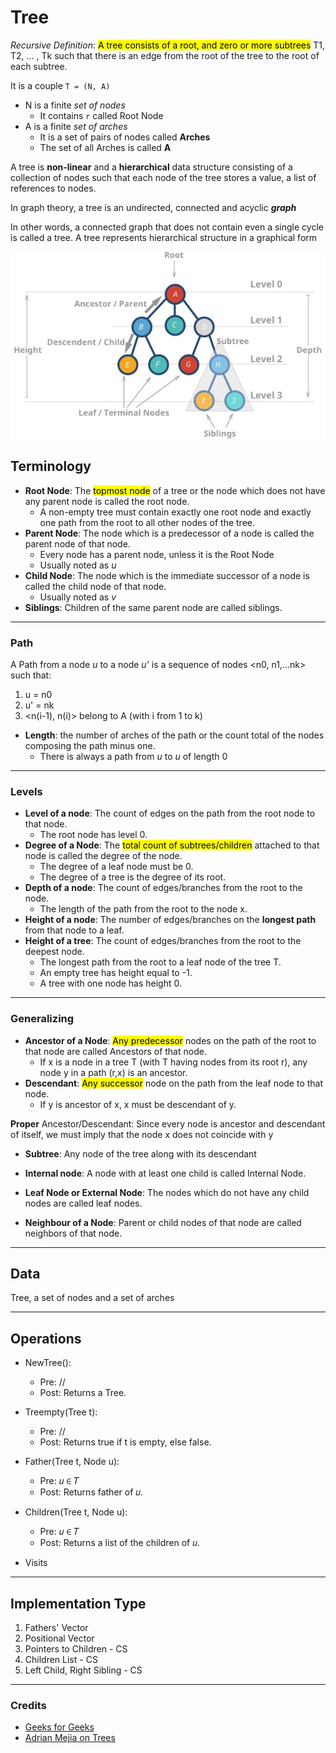 # Tree
_Recursive Definition_: <mark>A tree consists of a root, 
and zero or more subtrees</mark> T1, T2, … , Tk such that there is an edge 
from the root of the tree to the root of each subtree.

It is a couple `T = (N, A)`</mark>
* N is a finite _set of nodes_
  * It contains `r` called Root Node
* A is a finite _set of arches_
  * It is a set of pairs of nodes called **Arches** 
  * The set of all Arches is called **A** 

A tree is **non-linear** and a **hierarchical** data structure consisting of a collection of nodes such that each node 
of the tree stores a value, a list of references to nodes.

In graph theory, a tree is an undirected, connected and acyclic ***graph***

In other words, a connected graph that does not contain even a single cycle is called a tree. 
A tree represents hierarchical structure in a graphical form

![Tree example](https://github.com/PayThePizzo/DataStrutucures-Algorithms//blob/main/Resources/tree-parts.jpg?raw=TRUE)

## Terminology

* **Root Node**: The <mark>topmost node</mark> of a tree or the node which does not have any parent node is called the root node.
  * A non-empty tree must contain exactly one root node and exactly one path from the root to all other nodes of the tree.
* **Parent Node**: The node which is a predecessor of a node is called the parent node of that node. 
  * Every node has a parent node, unless it is the Root Node
  * Usually noted as *u* 
* **Child Node**: The node which is the immediate successor of a node is called the child node of that node.
  * Usually noted as *v* 
* **Siblings**: Children of the same parent node are called siblings.

---
### Path
A Path from a node *u* to a node *u'* is a sequence of nodes <n0, n1,...nk> such that:
1. u = n0 
2. u' = nk
3. <n(i-1), n(i)> belong to A  (with i from 1 to k) 

* **Length**: the number of arches of the path or the count total of the nodes composing the path minus one.
  * There is always a path from *u* to *u* of length 0

---
### Levels

* **Level of a node**: The count of edges on the path from the root node to that node.
  * The root node has level 0.
* **Degree of a Node**: The <mark>total count of subtrees/children</mark> attached to that node is called the degree of the node. 
  * The degree of a leaf node must be 0. 
  * The degree of a tree is the degree of its root.
* **Depth of a node**: The count of edges/branches from the root to the node.
  * The length of the path from the root to the node x.
* **Height of a node**: The number of edges/branches on the **longest path** from that node to a leaf.
* **Height of a tree**: The count of edges/branches from the root to the deepest node.
  * The longest path from the root to a leaf node of the tree T.
  * An empty tree has height equal to -1.
  * A tree with one node has height 0.

---
### Generalizing

* **Ancestor of a Node**: <mark>Any predecessor</mark> nodes on the path of the root to that node are called Ancestors of that node. 
  * If x is a node in a tree T (with T having nodes from its root r), any node y in a path (r,x) is an ancestor.
* **Descendant**: <mark>Any successor</mark> node on the path from the leaf node to that node.
  * If y is ancestor of x, x must be descendant of y.

**Proper** Ancestor/Descendant: Since every node is ancestor and descendant of itself, 
we must imply that the node x does not coincide with y 

* **Subtree**: Any node of the tree along with its descendant

* **Internal node**: A node with at least one child is called Internal Node. 
* **Leaf Node or External Node**: The nodes which do not have any child nodes are called leaf nodes.
* **Neighbour of a Node**: Parent or child nodes of that node are called neighbors of that node. 

---
## Data
Tree, a set of nodes and a set of arches

---
## Operations
* NewTree():
  * Pre: //
  * Post: Returns a Tree.

* Treempty(Tree t):
  * Pre: //
  * Post: Returns true if t is empty, else false.

* Father(Tree t, Node u):
  * Pre: 𝑢 ∈ 𝑇 
  * Post: Returns father of 𝑢.
  
* Children(Tree t, Node u):
  * Pre: 𝑢 ∈ 𝑇 
  * Post: Returns a list of the children of 𝑢.
  
* Visits 

---
## Implementation Type
1. Fathers' Vector
2. Positional Vector
3. Pointers to Children - CS
4. Children List - CS
5. Left Child, Right Sibling - CS

---
### Credits
* [Geeks for Geeks](https://www.geeksforgeeks.org/)
* [Adrian Mejia on Trees](https://adrianmejia.com/data-structures-for-beginners-trees-binary-search-tree-tutorial/)
